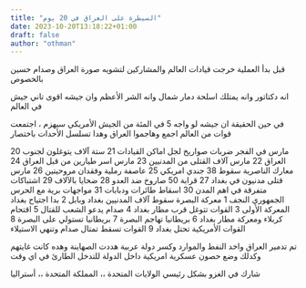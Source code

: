 ```yaml
---
title: "السيطرة على العراق في 20 يوم"
date: 2023-10-20T13:18:22+01:00
draft: false
author: "othman"
---
```


قبل بدأ العملية خرجت قيادات العالم والمشاركين لتشويه صورة العراق وصدام حسين بالخصوص

انه دكتاتور وانه يمتلك اسلحة دمار شمال وانه الشر الأعظم وان جيشه اقوى تاني جيش في العالم

في حين الحقيقة ان جيشه لو واجه 5 في المئة من الجيش الأمريكي سيهزم ، اجتمعت قوات من العالم اجمع وهاجموا العراق وهدا تسلسل الأحدات باختصار

20 مارس في الفجر ضربات صواريخ لجل اماكن القيادات
21 ستة آلاف يتوغلون لجنوب العراق
22 مارس آلاف القتلى من المدنيين
23 مارس اسر طيارين من قبل العراق
24 معارك الناصرية سقوط 38 جندي امريكي
25 عاصفة رملية وفقدان مروحيتين
26 مارس قتلى مدنيون في بغداد
27 قرابة 50 صاروخ ضد العدو
28 ضحايا بالآلاف
29 اشتباكات متفرقة في اهم المدن
30 اسقاط طائرات ودبابات
31 مواجهات برية مع الحرس الجمهوري النجف
1 معركة البصرة سقوط آلاف المدنيين بغداد وبابل
2 بدا اجتياح بغداد المعركة الأولى
3 القوات تتوغل قرب مطار بغداد
4 صدام يدعو الشعب للقتال
5 اقتحام كربلاء ومعركة مطار بغداد
6 بريطانيا تهاجم البصرة
7 بريطانيا تستولي على البصرة
8 القوات الأمريكية تحتل بغداد
9 القوات تسقط تمتال صدام وتنهي الاستيلاء

تم تدمير العراق واخد النفط والموارد وكسر دولة عربية هددت الصهاينة وهده كانت غايتهم وكدلك وضع حصون عسكرية امريكية داخل الدولة
للتدخل الطارئ في اي وقت

شارك في الغزو بشكل رئيسي
الولايات المتحدة ،،
المملكة المتحدة ،،
أستراليا
